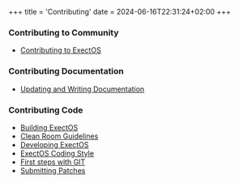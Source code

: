 +++
title = 'Contributing'
date = 2024-06-16T22:31:24+02:00
+++
### Contributing to Community
 * [Contributing to ExectOS](/contributing/contributing-to-exectos)

### Contributing Documentation
 * [Updating and Writing Documentation](/contributing/writing-documentation)

### Contributing Code
 * [Building ExectOS](/contributing/building-exectos)
 * [Clean Room Guidelines](/contributing/clean-room-guidelines)
 * [Developing ExectOS](/contributing/developing-exectos)
 * [ExectOS Coding Style](/contributing/coding-style)
 * [First steps with GIT](/contributing/working-with-git)
 * [Submitting Patches](/contributing/submitting-patches)
